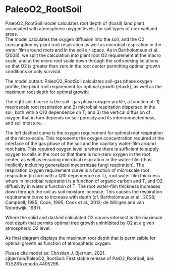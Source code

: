 # PaleoO2_RootSoil
PaleoO2_RootSoil model calculates root depth of (fossil) land plant associated with atmospheric oxygen levels, for soil types of non-wetland areas.  
The model calculates the oxygen diffusion into the soil, and the O2 consumption by plant root respiration as well as microbial respiration in the water film around roots and in the soil air space. 
As in Bartholomeus et al. (2008), we split the calculation into plant root O2 requirement at the macro scale, and at the micro root scale down through the soil seeking solutions so that O2 is greater than zero in the root center permitting optimal growth conditions or only survival.

The model output:
PaleoO2_RootSoil calculates soil-gas phase oxygen profile, the plant root requirement for optimal growth (eta=5), as well as the maximum root depth for optimal growth:

The right solid curve is the soil- gas phase oxygen profile, a function of: 1) macroscale root respiration and 2) microbial respiration dispersed in the soil, both with a Q10 dependence on T; and 3) the vertical diffusion of oxygen that in turn depends on soil porosity and its interconnectedness, and soil moisture.

The left dashed curve is the oxygen requirement for optimal root respiration at the micro-scale. This represents the oxygen concentration required at the interface of the gas phase of the soil and the capillary water-film around root hairs. This required oxygen level is where there is sufficient to supply oxygen to cells in the root so that there is non-zero oxygen in the root center, as well as ensuring microbial respiration in the water-film (thus implicitly including generalized mycorrhizae fungi respiration). The respiration oxygen requirement curve is a function of microscale root respiration (in turn with a Q10 dependence on T), root water film thickness where in microbial respiration is a function of  organic carbon and T, and O2 diffusivity in water a function of T. The root water-film thickness increases down through the soil as soil moisture increase. This causes the respiration requirement curve to increase with depth (cf. Bartholomeus et al., 2008; Campbell, 1985; Cook, 1995; Cook et al., 2013; de Willigen and van Noordwijk, 1987). 

Where the solid and dashed calculated O2 curves intersect is the maximum root depth that permits optimal tree growth uninhibited by O2 at a given atmospheric O2 level.

As final diagram displays the maximum root depth that is permissible for optimal growth as function of atmospheric oxygen.

Please cite model as: Christian J. Bjerrum, 2021. cjbjerrum/PaleoO2_RootSoil: First stable release of PalO2_RootSoil, doi: 10.5281/zenodo.4495296.
